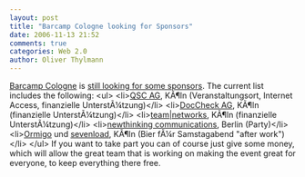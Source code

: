 ```yaml
---
layout: post
title: "Barcamp Cologne looking for Sponsors"
date: 2006-11-13 21:52
comments: true
categories: Web 2.0
author: Oliver Thylmann
---
```











[Barcamp Cologne](http://barcampcologne.pbwiki.com/) is [still looking for some sponsors](http://www.franztoo.de/?p=24). The current list includes the following:
&lt;ul&gt;
	&lt;li&gt;[QSC AG](http://www.qsc.de/), KÃ¶ln (Veranstaltungsort, Internet Access, finanzielle UnterstÃ¼tzung)&lt;/li&gt;
	&lt;li&gt;[DocCheck AG](http://www.doccheck.ag/), KÃ¶ln  (finanzielle UnterstÃ¼tzung)&lt;/li&gt;
	&lt;li&gt;[team|networks](http://www.team-networks.de/), KÃ¶ln  (finanzielle UnterstÃ¼tzung)&lt;/li&gt;
	&lt;li&gt;[newthinking communications](http://www.newthinking.de/communications/), Berlin  (Party)&lt;/li&gt;
	&lt;li&gt;[Ormigo](http://ormigo.com/) und [sevenload](http://sevenload.de/), KÃ¶ln (Bier fÃ¼r Samstagabend &quot;after work&quot;)&lt;/li&gt;
&lt;/ul&gt;
If you want to take part you can of course just give some money, which will allow the great team that is working on making the event great for everyone, to keep everything there free.


